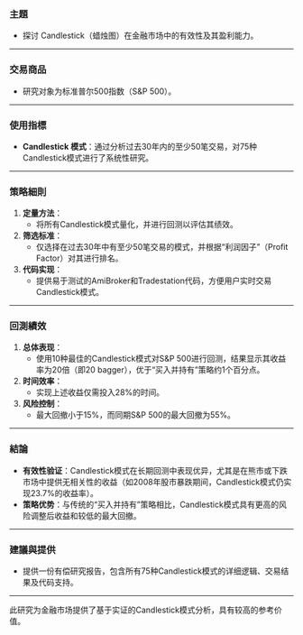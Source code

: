### 主題  
- 探讨 Candlestick（蜡烛图）在金融市场中的有效性及其盈利能力。  

---

### 交易商品  
- 研究对象为标准普尔500指数（S&P 500）。  

---

### 使用指標  
- **Candlestick 模式**：通过分析过去30年内的至少50笔交易，对75种Candlestick模式进行了系统性研究。  

---

### 策略細則  
1. **定量方法**：  
   - 将所有Candlestick模式量化，并进行回测以评估其绩效。  
2. **筛选标准**：  
   - 仅选择在过去30年中有至少50笔交易的模式，并根据“利润因子”（Profit Factor）对其进行排名。  
3. **代码实现**：  
   - 提供易于测试的AmiBroker和Tradestation代码，方便用户实时交易Candlestick模式。  

---

### 回測績效  
1. **总体表现**：  
   - 使用10种最佳的Candlestick模式对S&P 500进行回测，结果显示其收益率为20倍（即20 bagger），优于“买入并持有”策略约1个百分点。  
2. **时间效率**：  
   - 实现上述收益仅需投入28%的时间。  
3. **风险控制**：  
   - 最大回撤小于15%，而同期S&P 500的最大回撤为55%。  

---

### 結論  
- **有效性验证**：Candlestick模式在长期回测中表现优异，尤其是在熊市或下跌市场中提供无相关性的收益（如2008年股市暴跌期间，Candlestick模式仍实现23.7%的收益率）。  
- **策略优势**：与传统的“买入并持有”策略相比，Candlestick模式具有更高的风险调整后收益和较低的最大回撤。  

---

### 建議與提供  
- 提供一份有偿研究报告，包含所有75种Candlestick模式的详细逻辑、交易结果及代码支持。  

---

此研究为金融市场提供了基于实证的Candlestick模式分析，具有较高的参考价值。
